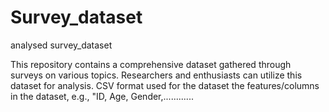 # Survey_dataset
analysed survey_dataset

This repository contains a comprehensive dataset gathered through surveys on various topics. Researchers and enthusiasts can utilize this dataset for analysis.
CSV format used for the dataset
the features/columns in the dataset, e.g., "ID, Age, Gender,............


